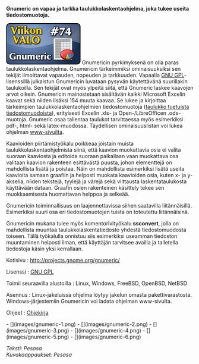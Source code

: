 <!--
Title: Gnumeric
Week: 2x22
Number: 74
Date: 2012/05/27
Pageimage: valo74-gnumeric.png
Tags: Linux,Windows,FreeBSD,OpenBSD,NetBSD
-->

**Gnumeric on vapaa ja tarkka taulukkolaskentaohjelma, joka tukee useita
tiedostomuotoja.**

![](images/valo74-gnumeric.png "fig:valo74-gnumeric.png") Gnumericin
pyrkimyksenä on olla paras taulukkolaskentaohjelma. Gnumericin
tärkeimmiksi ominaisuuksiksi sen tekijät ilmoittavat vapauden, nopeuden
ja tarkkuuden. Vapaalla [GNU GPL](GNU_GPL)-lisenssillä
julkaistun Gnumericin luvataan pysyvän käytettävänä suurillakin
taulukoilla. Sen tekijät ovat myös ylpeitä siitä, että Gnumeric laskee
kaavojen arvot oikein. Gnumericin mainostetaan sisältävän kaikki
Microsoft Excelin kaavat sekä niiden lisäksi 154 muuta kaavaa. Se lukee
ja kirjoittaa tärkeimpien taulukkolaskentaohjelmien tiedostomuotoja
([taulukko tuetuista
tiedostomuodoista](http://projects.gnome.org/gnumeric/doc/sect-file-formats.shtml)),
erityisesti Excelin .xls- ja Open-/LibreOfficen .ods-muotoja. Gnumeric
osaa tallentaa taulukot tarvittaessa myös esimerkiksi pdf-, html- sekä
latex-muodossa. Täydellisen ominaisuuslistan voi lukea ohjelman
[www-sivuilta](http://projects.gnome.org/gnumeric/features.shtml).

Kaavioiden piirtämistyökalu poikkeaa joistain muista
taulukkolaskentaohjelmista siinä, että kaavion muokattavia osia ei
valita suoraan kaaviosta ja editoida suoraan paikallaan vaan muokattava
osa valitaan kaavion rakenteen esittävästä puusta, johon elementtejä on
mahdollista lisätä ja poistaa. Näin on mahdollista esimerkiksi lisätä
useita kaavioita samaan graafiin ja helposti muokata kaavioiden osia,
kuten x- ja y-akselia, niiden tekstejä, tyylejä ja värejä sekä
viittausta laskentataulukosta käyttävään dataan. Graafin osien
rakenteinen käsittely tekee sen muokkaamisesta huomattavan helppoa ja
selkeää.

Gnumericin toiminnallisuus on laajennettavissa siihen saatavilla
liitännäisillä. Esimerkiksi suuri osa eri tiedostomuotojen tuista on
toteutettu liitännäisinä.

Gnumericin mukana tulee myös komentorivityökalu **ssconvert**, jolla on
mahdollista muuntaa taulukkolaskentatiedosto yhdestä tiedostomuodosta
toiseen. Tällä työkalulla onnistuu siis esimerkiksi useamman tiedoston
muuntaminen helposti ilman, että käyttäjän tarvitsee availla ja
talletella tiedostoja käsin yksi kerrallaan.

Kotisivu
:   <http://projects.gnome.org/gnumeric/>

Lisenssi
:   [GNU GPL](GNU_GPL)

Toimii seuraavilla alustoilla
:   Linux, Windows, FreeBSD, OpenBSD, NetBSD

Asennus
:   Linux-jakeluissa ohjelma löytyy jakelun omasta pakettivarastosta.
    Windows-järjestemiin Gnumericin voi ladata ohjelman www-sivulta.

Ohjeet
:   [Ohjekirja](http://projects.gnome.org/gnumeric/doc/gnumeric.shtml)

<div class="psgallery" markdown="1">
-   [](images/gnumeric-1.png)
-   [](images/gnumeric-2.png)
-   [](images/gnumeric-3.png)
-   [](images/gnumeric-4.png)
-   [](images/gnumeric-5.png)
-   [](images/gnumeric-6.png)
</div>

*Teksti: Pesasa* <br />
*Kuvakaappaukset: Pesasa*
